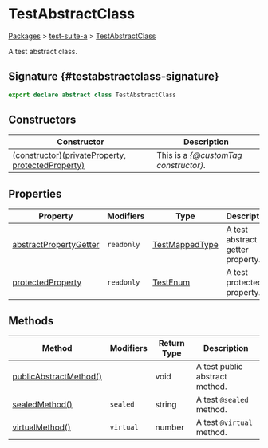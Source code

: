 # TestAbstractClass

[Packages](/) &gt; [test-suite-a](/test-suite-a/) &gt; [TestAbstractClass](/test-suite-a/testabstractclass-class/)

A test abstract class.

## Signature {#testabstractclass-signature}

```typescript
export declare abstract class TestAbstractClass
```

## Constructors

| Constructor | Description |
| --- | --- |
| [(constructor)(privateProperty, protectedProperty)](/test-suite-a/testabstractclass-class/_constructor_-constructor) | This is a _{@customTag constructor}_. |

## Properties

| Property | Modifiers | Type | Description |
| --- | --- | --- | --- |
| [abstractPropertyGetter](/test-suite-a/testabstractclass-class/abstractpropertygetter-property) | `readonly` | [TestMappedType](/test-suite-a/testmappedtype-typealias/) | A test abstract getter property. |
| [protectedProperty](/test-suite-a/testabstractclass-class/protectedproperty-property) | `readonly` | [TestEnum](/test-suite-a/testenum-enum/) | A test protected property. |

## Methods

| Method | Modifiers | Return Type | Description |
| --- | --- | --- | --- |
| [publicAbstractMethod()](/test-suite-a/testabstractclass-class/publicabstractmethod-method) |  | void | A test public abstract method. |
| [sealedMethod()](/test-suite-a/testabstractclass-class/sealedmethod-method) | `sealed` | string | A test `@sealed` method. |
| [virtualMethod()](/test-suite-a/testabstractclass-class/virtualmethod-method) | `virtual` | number | A test `@virtual` method. |
